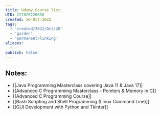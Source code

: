 ```yaml
---
title: Udemy Course list
UID: 221020220658
created: 20-Oct-2022
tags:
  - 'created/2022/Oct/20'
  - 'garden'
  - 'permanent/linking'
aliases:
  - 
publish: False
---
```

## Notes:
- [[Java Programming Masterclass covering Java 11 & Java 17]]
- [[Advanced C Programming Masterclass - Pointers & Memory in C]]
- [[Advanced C Programming Course]]
- [[Bash Scripting and Shell Programming (Linux Command Line)]]
- [[GUI Development with Python and Tkinter]]

